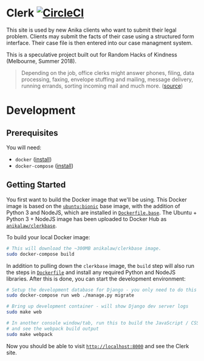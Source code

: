 # Clerk [![CircleCI](https://circleci.com/gh/AnikaLegal/clerk.svg?style=svg)](https://circleci.com/gh/AnikaLegal/clerk)

This site is used by new Anika clients who want to submit their legal problem. Clients may submit the facts of their case using a structured form interface. Their case file is then entered into our case managment system.

This is a speculative project built out for Random Hacks of Kindness (Melbourne, Summer 2018).

> Depending on the job, office clerks might answer phones, filing, data processing, faxing, envelope stuffing and mailing, message delivery, running errands, sorting incoming mail and much more. ([source](https://www.snagajob.com/job-descriptions/office-clerk/))

# Development

## Prerequisites

You will need:

- `docker` ([install](https://docs.docker.com/install/#supported-platforms))
- `docker-compose` ([install](https://docs.docker.com/compose/install/))

## Getting Started

You first want to build the Docker image that we'll be using. This Docker image is based on the [`ubuntu:bionic`](https://hub.docker.com/_/ubuntu/) base image, with the addition of Python 3 and NodeJS, which are installed in [`Dockerfile.base`](./Dockerfile.base). The Ubuntu + Python 3 + NodeJS image has been uploaded to Docker Hub as [`anikalaw/clerkbase`](https://hub.docker.com/r/anikalaw/clerkbase/).

To build your local Docker image:

```bash
# This will download the ~300MB anikalaw/clerkbase image.
sudo docker-compose build
```

In addition to pulling down the `clerkbase` image, the `build` step will also run the steps in [`Dockerfile`](./Dockerfile) and install any required Python and NodeJS libraries. After this is done, you can start the development environment:

```bash
# Setup the development database for Django - you only need to do this once.
sudo docker-compose run web ./manage.py migrate

# Bring up development container - will show Django dev server logs
sudo make web

# In another console window/tab, run this to build the JavaScript / CSS,
# and see the webpack build output
sudo make webpack
```

Now you should be able to visit [`http://localhost:8000`](http://localhost:8000) and see the Clerk site.
